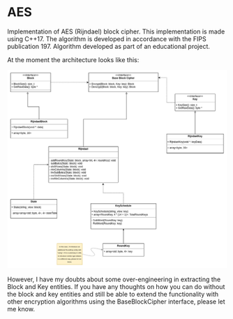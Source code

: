 # AES

Implementation of AES (Rijndael) block cipher. This implementation is made using C++17. The algorithm is developed in
accordance with the FIPS publication 197. Algorithm developed as part of an educational project.

At the moment the architecture looks like this:

<img src="./arch/AES_UML.png" alt="My cool logo"/>

However, I have my doubts about some over-engineering in extracting the Block and Key entities. If you have any thoughts
on how you can do without the block and key entities and still be able to extend the functionality with other encryption
algorithms using the BaseBlockCipher interface, please let me know.